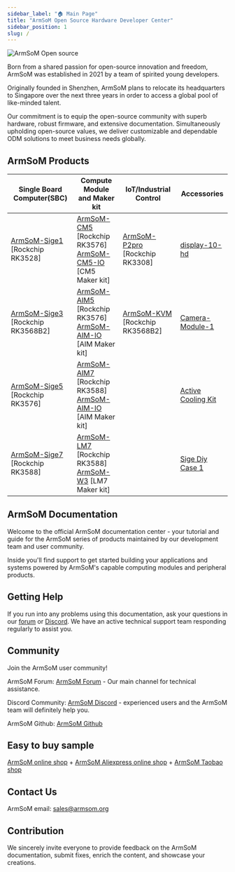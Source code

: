 ```yaml
---
sidebar_label: "🏠 Main Page"
title: "ArmSoM Open Source Hardware Developer Center"
sidebar_position: 1
slug: /
---
```


![ArmSoM Open source ](/img/banana.png)

Born from a shared passion for open-source innovation and freedom, ArmSoM was established in 2021 by a team of spirited young developers.

Originally founded in Shenzhen, ArmSoM plans to relocate its headquarters to Singapore over the next three years in order to access a global pool of like-minded talent.

Our commitment is to equip the open-source community with superb hardware, robust firmware, and extensive documentation. Simultaneously upholding open-source values, we deliver customizable and dependable ODM solutions to meet business needs globally. 

## ArmSoM Products

| Single Board Computer(SBC)| Compute Module and Maker kit	| IoT/Industrial Control | Accessories|
|---------|--------------|--------------|---------|
|[ArmSoM-Sige1](./armsom-sige1)  [Rockchip RK3528]|[ArmSoM-CM5](./armsom-cm5)  [Rockchip RK3576] <br/> [ArmSoM-CM5-IO](./armsom-cm5-io)  [CM5 Maker kit]|[ArmSoM-P2pro](./armsom-p2pro)  [Rockchip RK3308] | [display-10-hd](./armsom-display-10-hd)|
|[ArmSoM-Sige3](./armsom-sige3)  [Rockchip RK3568B2]|[ArmSoM-AIM5](./armsom-aim5)  [Rockchip RK3576] <br/> [ArmSoM-AIM-IO](./armsom-aimio)  [AIM Maker kit]|[ArmSoM-KVM](./armsom-kvm)  [Rockchip RK3568B2] | [Camera-Module-1](./armsom-camera-module1)	|
|[ArmSoM-Sige5](./armsom-sige5)  [Rockchip RK3576]|[ArmSoM-AIM7](./armsom-aim7)  [Rockchip RK3588] <br/> [ArmSoM-AIM-IO](./armsom-aimio)  [AIM Maker kit]|  | [Active Cooling Kit](./sige-active-cooling-kit) |
|[ArmSoM-Sige7](./armsom-sige7)  [Rockchip RK3588]|[ArmSoM-LM7](./armsom-lm7)  [Rockchip RK3588]<br/> [ArmSoM-W3](./armsom-w3)  [LM7 Maker kit]| |  [Sige Diy Case 1](./sige-diy-case1)  |


## ArmSoM Documentation

Welcome to the official ArmSoM documentation center - your tutorial and guide for the ArmSoM series of products maintained by our development team and user community.

Inside you'll find support to get started building your applications and systems powered by ArmSoM's capable computing modules and peripheral products.

## Getting Help

If you run into any problems using this documentation, ask your questions in our [forum](http://forum.armsom.org/) or [Discord](https://discord.gg/THfTEatpfK). We have an active technical support team responding regularly to assist you.

## Community

Join the ArmSoM user community!

ArmSoM Forum: [ArmSoM Forum](http://forum.armsom.org/) - Our main channel for technical assistance.

Discord Community: [ArmSoM Discord](https://discord.gg/THfTEatpfK) - experienced users and the ArmSoM team will definitely help you.

ArmSoM Github: [ArmSoM Github](https://github.com/armsom)

## Easy to buy sample
[ArmSoM online shop](https://www.armsom.org/category/all-products) + [ArmSoM Aliexpress online shop](https://www.aliexpress.com/store/1102800175) +  [ArmSoM Taobao shop](https://shop518100695.taobao.com/)


## Contact Us

ArmSoM email: sales@armsom.org

## Contribution
We sincerely invite everyone to provide feedback on the ArmSoM documentation, submit fixes, enrich the content, and showcase your creations.